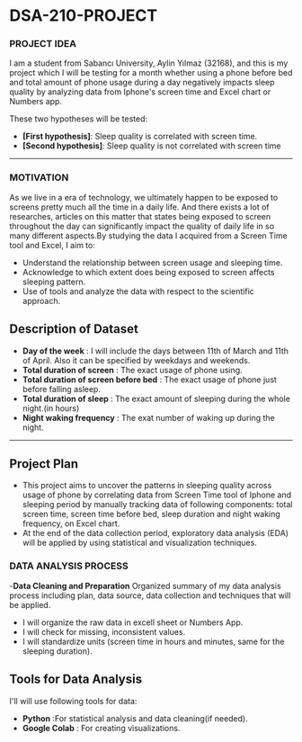 # DSA-210-PROJECT
### PROJECT IDEA
I am a student from Sabancı University, Aylin Yılmaz (32168), and this is my project which I will be testing for a month whether using a phone before bed and total amount of phone usage during a day negatively impacts sleep quality by analyzing data from Iphone's screen time  and Excel chart or Numbers app.

These two hypotheses will be tested:
- **[First hypothesis]**: Sleep quality is correlated with screen time.
- **[Second hypothesis]**: Sleep quality is not correlated with screen time

---

### MOTIVATION
As we live in a era of technology, we ultimately happen to be exposed to screens pretty much all the time in a daily life. And there exists a lot of researches, articles on this matter that states being exposed to screen throughout the day can significantly impact the quality of daily life in so many different aspects.By studying the data I acquired from a Screen Time tool and Excel, I aim to:
- Understand the relationship between screen usage and sleeping time.
- Acknowledge to which extent does being exposed to screen affects sleeping pattern.
- Use of tools and analyze the data with respect to the scientific approach. 

## **Description of Dataset**
- **Day of the week** : I will include the days between 11th of March and 11th of April. Also it can be specified by weekdays and weekends.
- **Total duration of screen** : The exact usage of phone using.
- **Total duration of screen before bed** : The exact usage of phone just before falling asleep.
- **Total duration of sleep** : The exact amount of sleeping during the whole night.(in hours)
- **Night waking frequency** : The exat number of waking up during the night.

---

## **Project Plan**
- This project aims to uncover the patterns in sleeping quality across usage of phone by correlating data from Screen Time tool of Iphone and sleeping period by manually tracking data of following components: total screen time, screen time before bed, sleep duration and night waking frequency, on Excel chart.
- At the end of the data collection period, exploratory data analysis (EDA) will be applied by using statistical and visualization techniques.


### DATA ANALYSIS PROCESS
-**Data Cleaning and Preparation**
  Organized summary of my data analysis process including plan, data source, data collection and techniques that will be applied.
- I will organize the raw data in excell sheet or Numbers App.
- I will check for missing, inconsistent values.
- I will standardize units (screen time in hours and minutes, same for the sleeping duration).
  



## **Tools for Data Analysis**
I'll will use following tools for data:
- **Python** :For statistical analysis and data cleaning(if needed).
- **Google Colab** : For creating visualizations.


